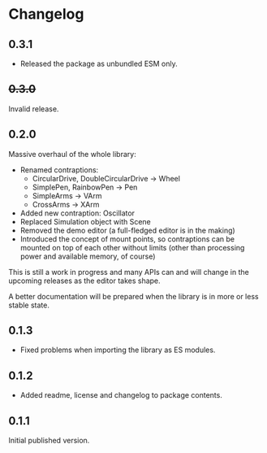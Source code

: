 # Changelog

## 0.3.1

- Released the package as unbundled ESM only.

## ~~0.3.0~~

Invalid release.

## 0.2.0

Massive overhaul of the whole library:

- Renamed contraptions:
  - CircularDrive, DoubleCircularDrive -> Wheel
  - SimplePen, RainbowPen -> Pen
  - SimpleArms -> VArm
  - CrossArms -> XArm
- Added new contraption: Oscillator
- Replaced Simulation object with Scene
- Removed the demo editor (a full-fledged editor is in the making)
- Introduced the concept of mount points, so contraptions can be mounted on top of each other without limits (other than processing power and available memory, of course)

This is still a work in progress and many APIs can and will change in the upcoming releases as the editor takes shape.

A better documentation will be prepared when the library is in more or less stable state.

## 0.1.3

- Fixed problems when importing the library as ES modules.

## 0.1.2

- Added readme, license and changelog to package contents.

## 0.1.1

Initial published version.
